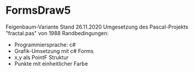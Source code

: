 # FormsDraw5
Feigenbaum-Variante
Stand 26.11.2020
Umgesetzung des Pascal-Projekts "fractal.pas" von 1988
Randbedingungen:

- Programmiersprache: c#
- Grafik-Umsetzung mit c# Forms
- x,y als PointF Struktur
- Punkte mit einheitlicher Farbe
